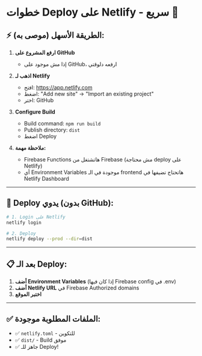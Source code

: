 # خطوات Deploy على Netlify - سريع 🚀

## ⚡ الطريقة الأسهل (موصى به):

1. **ارفع المشروع على GitHub**
   - إذا مش موجود على GitHub، ارفعه دلوقتي

2. **اذهب لـ Netlify**
   - افتح: https://app.netlify.com
   - اضغط: "Add new site" → "Import an existing project"
   - اختر: GitHub

3. **Configure Build**
   - Build command: `npm run build`
   - Publish directory: `dist`
   - اضغط Deploy

4. **ملاحظة مهمة:**
   - Firebase Functions هاتشتغل من Firebase (مش محتاجة deploy على Netlify)
   - أي Environment Variables موجودة في الـ frontend هاتحتاج تضيفها في Netlify Dashboard

---

## 🔧 Deploy يدوي (بدون GitHub):

```bash
# 1. Login على Netlify
netlify login

# 2. Deploy
netlify deploy --prod --dir=dist
```

---

## 📋 بعد الـ Deploy:

1. **أضف Environment Variables** (إذا كان فيها Firebase config في .env)
2. **أضف Netlify URL** في Firebase Authorized domains
3. **اختبر الموقع**

---

## ✅ الملفات المطلوبة موجودة:
- ✅ `netlify.toml` - للتكوين
- ✅ `dist/` - Build موفق
- ✅ جاهز للـ Deploy!
